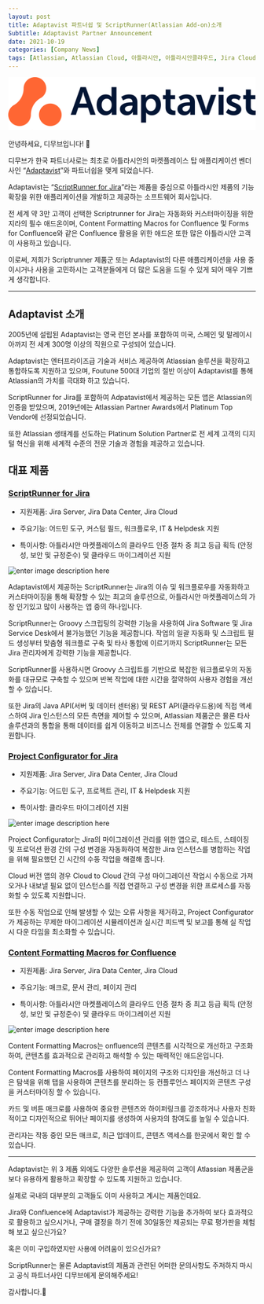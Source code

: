```yaml
---
layout: post
title: Adaptavist 파트너쉽 및 ScriptRunner(Atlassian Add-on)소개
Subtitle: Adaptavist Partner Announcement
date: 2021-10-19
categories: [Company News]
tags: [Atlassian, Atlassian Cloud, 아틀라시안, 아틀라시안클라우드, Jira Cloud, Adaptavist, Jira Sofrware, Atlassian Marketplace, scriptrunner]
---
```


![Adaptavist Partner](/assets/images/blog/rgb_logo_Adaptavist_orange.svg)

안녕하세요, 디무브입니다! 🎈

디무브가 한국 파트너사로는 최초로 아틀라시안의 마켓플레이스 탑 애플리케이션 벤더사인 “[Adaptavist](https://www.adaptavist.com/ "https://www.adaptavist.com/")”와 파트너쉽을 맺게 되었습니다.

Adaptavist는 “[ScriptRunner for Jira](https://marketplace.atlassian.com/apps/6820/scriptrunner-for-jira?hosting=server&tab=overview&utm_term=scriptrunner%20for%20jira&utm_campaign=sr4j__marketplace-listing_sr4j_search_apac_all_2021-03-22&utm_source=google&utm_medium=cpc&utm_content=scriptrunner%20for%20jira&hsa_acc=3162291167&hsa_cam=13984256082&hsa_grp=126571833273&hsa_ad=535183157267&hsa_src=g&hsa_tgt=aud-944061108465%3Akwd-306963676729&hsa_kw=scriptrunner%20for%20jira&hsa_mt=e&hsa_net=adwords&hsa_ver=3&gclid=CjwKCAjwk6-LBhBZEiwAOUUDp-H0VHRVKDdhsnOjIPbr_3trurDScQyuAkHBXj4R0TqJTxnEv8ypdRoC1bYQAvD_BwE "https://marketplace.atlassian.com/apps/6820/scriptrunner-for-jira?hosting=server&tab=overview&utm_term=scriptrunner%20for%20jira&utm_campaign=sr4j__marketplace-listing_sr4j_search_apac_all_2021-03-22&utm_source=google&utm_medium=cpc&utm_content=scriptrunner%20for%20jira&hsa_acc=3162291167&hsa_cam=13984256082&hsa_grp=126571833273&hsa_ad=535183157267&hsa_src=g&hsa_tgt=aud-944061108465%3Akwd-306963676729&hsa_kw=scriptrunner%20for%20jira&hsa_mt=e&hsa_net=adwords&hsa_ver=3&gclid=CjwKCAjwk6-LBhBZEiwAOUUDp-H0VHRVKDdhsnOjIPbr_3trurDScQyuAkHBXj4R0TqJTxnEv8ypdRoC1bYQAvD_BwE")”라는 제품을 중심으로 아틀라시안 제품의 기능 확장을 위한 애플리케이션을 개발하고 제공하는 소프트웨어 회사입니다.

전 세계 약 3만 고객이 선택한 Scriptrunner for Jira는 자동화와 커스터마이징을 위한 지라의 필수 애드온이며, Content Formatting Macros for Confluence 및 Forms for Confluence와 같은 Confluence 활용을 위한 애드온 또한 많은 아틀라시안 고객이 사용하고 있습니다.

이로써, 저희가 Scriptrunner 제품군 또는 Adaptavist의 다른 애플리케이션을 사용 중이시거나 사용을 고민하시는 고객분들에게 더 많은 도움을 드릴 수 있게 되어 매우 기쁘게 생각합니다.


----------

## Adaptavist 소개

2005년에 설립된 Adaptavist는 영국 런던 본사를 포함하여 미국, 스페인 및 말레이시아까지 전 세계 300명 이상의 직원으로 구성되어 있습니다.

Adaptavist는 엔터프라이즈급 기술과 서비스 제공하여 Atlassian 솔루션을 확장하고 통합하도록 지원하고 있으며, Foutune 500대 기업의 절반 이상이 Adaptavist를 통해 Atlassian의 가치를 극대화 하고 있습니다.

ScriptRunner for Jira를 포함하여 Adpatavist에서 제공하는 모든 앱은 Atlassian의 인증을 받았으며, 2019년에는 Atlassian Partner Awards에서 Platinum Top Vendor에 선정되었습니다.

또한 Atlassian 생태계를 선도하는 Platinum Solution Partner로 전 세계 고객의 디지털 혁신을 위해 세계적 수준의 전문 기술과 경험을 제공하고 있습니다.



## 대표 제품


### [ScriptRunner for Jira](https://marketplace.atlassian.com/apps/6820/scriptrunner-for-jira?hosting=cloud&tab=overview "https://marketplace.atlassian.com/apps/6820/scriptrunner-for-jira?hosting=cloud&tab=overview")

-   지원제품: Jira Server, Jira Data Center, Jira Cloud
    
-   주요기능: 어드민 도구, 커스텀 필드, 워크플로우, IT & Helpdesk 지원
    
-   특이사항: 아틀라시안 마켓플레이스의 클라우드 인증 절차 중 최고 등급 획득 (안정성, 보안 및 규정준수) 및 클라우드 마이그레이션 지원
    
![enter image description here](https://marketplace-cdn.atlassian.com/files/42ece362-63fb-4d75-a54a-164af19a14a6)

Adaptavist에서 제공하는 ScriptRunner는 Jira의 이슈 및 워크플로우를 자동화하고 커스터마이징을 통해 확장할 수 있는 최고의 솔루션으로, 아틀라시안 마켓플레이스의 가장 인기있고 많이 사용하는 앱 중의 하나입니다.

ScriptRunner는 Groovy 스크립팅의 강력한 기능을 사용하여 Jira Software 및 Jira Service Desk에서 불가능했던 기능을 제공합니다. 작업의 일괄 자동화 및 스크립트 필드 생성부터 맞춤형 워크플로 구축 및 타사 통합에 이르기까지 ScriptRunner는 모든 Jira 관리자에게 강력한 기능을 제공합니다.

ScriptRunner를 사용하시면 Groovy 스크립트를 기반으로 복잡한 워크플로우의 자동화를 대규모로 구축할 수 있으며 반복 작업에 대한 시간을 절약하여 사용자 경험을 개선할 수 있습니다.

또한 Jira의 Java API(서버 및 데이터 센터용) 및 REST API(클라우드용)에 직접 액세스하여 Jira 인스턴스의 모든 측면을 제어할 수 있으며, Atlassian 제품군은 물론 타사 솔루션과의 통합을 통해 데이터를 쉽게 이동하고 비즈니스 전체를 연결할 수 있도록 지원합니다.


### [Project Configurator for Jira](https://marketplace.atlassian.com/apps/1211147/project-configurator-for-jira?hosting=cloud&tab=overview "https://marketplace.atlassian.com/apps/1211147/project-configurator-for-jira?hosting=cloud&tab=overview")

-   지원제품: Jira Server, Jira Data Center, Jira Cloud
    
-   주요기능: 어드민 도구, 프로젝트 관리, IT & Helpdesk 지원
    
-   특이사항: 클라우드 마이그레이션 지원
    
![enter image description here](https://marketplace-cdn.atlassian.com/files/8d88ce14-567f-4313-adde-39999380647c)

Project Configurator는 Jira의 마이그레이션 관리를 위한 앱으로, 테스트, 스테이징 및 프로덕션 환경 간의 구성 변경을 자동화하여 복잡한 Jira 인스턴스를 병합하는 작업을 위해 필요했던 긴 시간의 수동 작업을 해결해 줍니다.

Cloud 버전 앱의 경우 Cloud to Cloud 간의 구성 마이그레이션 작업시 수동으로 가져오거나 내보낼 필요 없이 인스턴스를 직접 연결하고 구성 변경을 위한 프로세스를 자동화할 수 있도록 지원합니다.

또한 수동 작업으로 인해 발생할 수 있는 오류 사항을 제거하고, Project Configurator가 제공하는 무제한 마이그레이션 시뮬레이션과 실시간 피드백 및 보고를 통해 실 작업시 다운 타임을 최소화할 수 있습니다.


### [Content Formatting Macros for Confluence](https://marketplace.atlassian.com/apps/247/content-formatting-macros-for-confluence?hosting=cloud&tab=overview "https://marketplace.atlassian.com/apps/247/content-formatting-macros-for-confluence?hosting=cloud&tab=overview")

-   지원제품: Jira Server, Jira Data Center, Jira Cloud
    
-   주요기능: 매크로, 문서 관리, 페이지 관리
    
-   특이사항: 아틀라시안 마켓플레이스의 클라우드 인증 절차 중 최고 등급 획득 (안정성, 보안 및 규정준수) 및 클라우드 마이그레이션 지원
 
 ![enter image description here](https://marketplace-cdn.atlassian.com/files/4eafb1c6-fae0-4636-b9f5-0d809b60f36c)   

Content Formatting Macros는 onfluence의 콘텐츠를 시각적으로 개선하고 구조화하여, 콘텐츠를 효과적으로 관리하고 해석할 수 있는 매력적인 애드온입니다.

Content Formatting Macros를 사용하여 페이지의 구조와 디자인을 개선하고 더 나은 탐색을 위해 탭을 사용하여 콘텐츠를 분리하는 등 컨플루언스 페이지와 콘텐츠 구성을 커스터마이징 할 수 있습니다.

카드 및 버튼 매크로를 사용하여 중요한 콘텐츠와 하이퍼링크를 강조하거나 사용자 친화적이고 디자인적으로 뛰어난 페이지를 생성하여 사용자의 참여도를 높일 수 있습니다.

관리자는 작동 중인 모든 매크로, 최근 업데이트, 콘텐츠 액세스를 한곳에서 확인 할 수 있습니다.


----------


Adaptavist는 위 3 제품 외에도 다양한 솔루션을 제공하여 고객이 Atlassian 제품군을 보다 유용하게 활용하고 확장할 수 있도록 지원하고 있습니다.

실제로 국내의 대부분의 고객들도 이미 사용하고 계시는 제품인데요.

Jira와 Confluence에 Adaptavist가 제공하는 강력한 기능을 추가하여 보다 효과적으로 활용하고 싶으시거나, 구매 결정을 하기 전에 30일동안 제공되는 무료 평가판을 체험해 보고 싶으신가요?

혹은 이미 구입하였지만 사용에 어려움이 있으신가요?

ScriptRunner는 물론 Adaptavist의 제품과 관련된 어떠한 문의사항도 주저하지 마시고 공식 파트너사인 디무브에게 문의해주세요!

감사합니다.🙂
